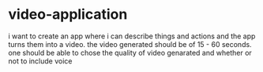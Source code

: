 # video-application 
i want to create an app where i can describe things and actions and the app turns them into a video. the video generated should be of 15 - 60 seconds. one should be able to chose the quality of video genarated and whether or not to include voice
